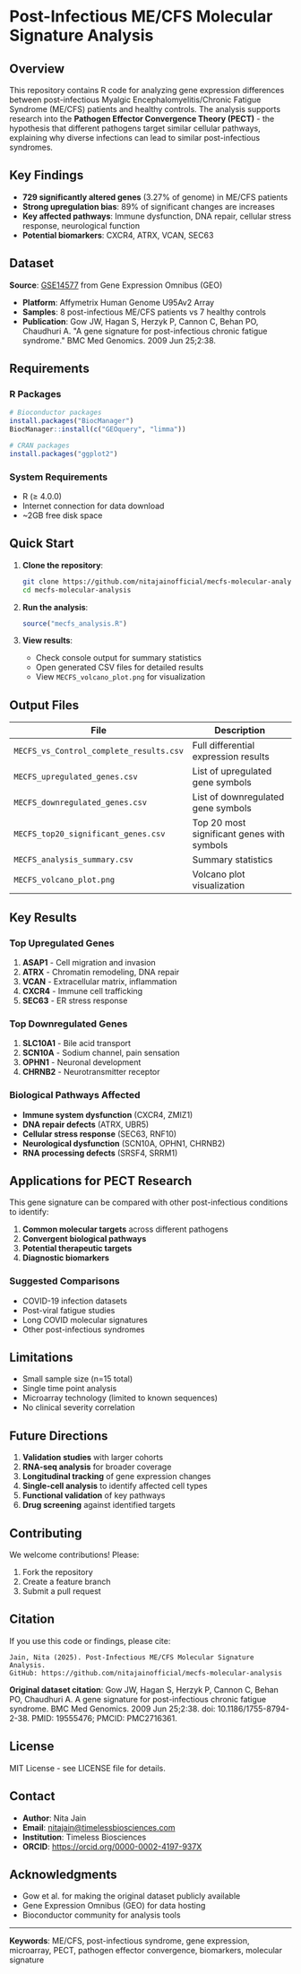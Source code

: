 # Post-Infectious ME/CFS Molecular Signature Analysis

## Overview

This repository contains R code for analyzing gene expression differences between post-infectious Myalgic Encephalomyelitis/Chronic Fatigue Syndrome (ME/CFS) patients and healthy controls. The analysis supports research into the **Pathogen Effector Convergence Theory (PECT)** - the hypothesis that different pathogens target similar cellular pathways, explaining why diverse infections can lead to similar post-infectious syndromes.

## Key Findings

- **729 significantly altered genes** (3.27% of genome) in ME/CFS patients
- **Strong upregulation bias**: 89% of significant changes are increases
- **Key affected pathways**: Immune dysfunction, DNA repair, cellular stress response, neurological function
- **Potential biomarkers**: CXCR4, ATRX, VCAN, SEC63

## Dataset

**Source**: [GSE14577](https://www.ncbi.nlm.nih.gov/geo/query/acc.cgi?acc=GSE14577) from Gene Expression Omnibus (GEO)
- **Platform**: Affymetrix Human Genome U95Av2 Array
- **Samples**: 8 post-infectious ME/CFS patients vs 7 healthy controls
- **Publication**: Gow JW, Hagan S, Herzyk P, Cannon C, Behan PO, Chaudhuri A. "A gene signature for post-infectious chronic fatigue syndrome." BMC Med Genomics. 2009 Jun 25;2:38.

## Requirements

### R Packages
```r
# Bioconductor packages
install.packages("BiocManager")
BiocManager::install(c("GEOquery", "limma"))

# CRAN packages  
install.packages("ggplot2")
```

### System Requirements
- R (≥ 4.0.0)
- Internet connection for data download
- ~2GB free disk space

## Quick Start

1. **Clone the repository**:
   ```bash
   git clone https://github.com/nitajainofficial/mecfs-molecular-analysis.git
   cd mecfs-molecular-analysis
   ```

2. **Run the analysis**:
   ```r
   source("mecfs_analysis.R")
   ```

3. **View results**:
   - Check console output for summary statistics
   - Open generated CSV files for detailed results
   - View `MECFS_volcano_plot.png` for visualization

## Output Files

| File | Description |
|------|-------------|
| `MECFS_vs_Control_complete_results.csv` | Full differential expression results |
| `MECFS_upregulated_genes.csv` | List of upregulated gene symbols |
| `MECFS_downregulated_genes.csv` | List of downregulated gene symbols |
| `MECFS_top20_significant_genes.csv` | Top 20 most significant genes with symbols |
| `MECFS_analysis_summary.csv` | Summary statistics |
| `MECFS_volcano_plot.png` | Volcano plot visualization |

## Key Results

### Top Upregulated Genes
1. **ASAP1** - Cell migration and invasion
2. **ATRX** - Chromatin remodeling, DNA repair
3. **VCAN** - Extracellular matrix, inflammation
4. **CXCR4** - Immune cell trafficking
5. **SEC63** - ER stress response

### Top Downregulated Genes
1. **SLC10A1** - Bile acid transport
2. **SCN10A** - Sodium channel, pain sensation
3. **OPHN1** - Neuronal development
4. **CHRNB2** - Neurotransmitter receptor

### Biological Pathways Affected
- **Immune system dysfunction** (CXCR4, ZMIZ1)
- **DNA repair defects** (ATRX, UBR5)
- **Cellular stress response** (SEC63, RNF10)
- **Neurological dysfunction** (SCN10A, OPHN1, CHRNB2)
- **RNA processing defects** (SRSF4, SRRM1)

## Applications for PECT Research

This gene signature can be compared with other post-infectious conditions to identify:

1. **Common molecular targets** across different pathogens
2. **Convergent biological pathways** 
3. **Potential therapeutic targets**
4. **Diagnostic biomarkers**

### Suggested Comparisons
- COVID-19 infection datasets
- Post-viral fatigue studies
- Long COVID molecular signatures
- Other post-infectious syndromes

## Limitations

- Small sample size (n=15 total)
- Single time point analysis
- Microarray technology (limited to known sequences)
- No clinical severity correlation

## Future Directions

1. **Validation studies** with larger cohorts
2. **RNA-seq analysis** for broader coverage
3. **Longitudinal tracking** of gene expression changes
4. **Single-cell analysis** to identify affected cell types
5. **Functional validation** of key pathways
6. **Drug screening** against identified targets

## Contributing

We welcome contributions! Please:

1. Fork the repository
2. Create a feature branch
3. Submit a pull request

## Citation

If you use this code or findings, please cite:

```
Jain, Nita (2025). Post-Infectious ME/CFS Molecular Signature Analysis. 
GitHub: https://github.com/nitajainofficial/mecfs-molecular-analysis
```

**Original dataset citation**:
Gow JW, Hagan S, Herzyk P, Cannon C, Behan PO, Chaudhuri A. A gene signature for post-infectious chronic fatigue syndrome. BMC Med Genomics. 2009 Jun 25;2:38. doi: 10.1186/1755-8794-2-38. PMID: 19555476; PMCID: PMC2716361.

## License

MIT License - see LICENSE file for details.

## Contact

- **Author**: Nita Jain
- **Email**: nitajain@timelessbiosciences.com
- **Institution**: Timeless Biosciences
- **ORCID**: https://orcid.org/0000-0002-4197-937X

## Acknowledgments

- Gow et al. for making the original dataset publicly available
- Gene Expression Omnibus (GEO) for data hosting
- Bioconductor community for analysis tools

---

**Keywords**: ME/CFS, post-infectious syndrome, gene expression, microarray, PECT, pathogen effector convergence, biomarkers, molecular signature
